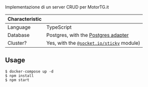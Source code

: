 
Implementazione di un server CRUD per MotorTG.it

| Characteristic |                                                                                           |
|----------------|-------------------------------------------------------------------------------------------|
| Language       | TypeScript                                                                          |
| Database       | Postgres, with the [Postgres adapter](https://socket.io/docs/v4/postgres-adapter/)        |
| Cluster?       | Yes, with the [`@socket.io/sticky`](https://github.com/socketio/socket.io-sticky) module) |

## Usage

```
$ docker-compose up -d
$ npm install
$ npm start
```
